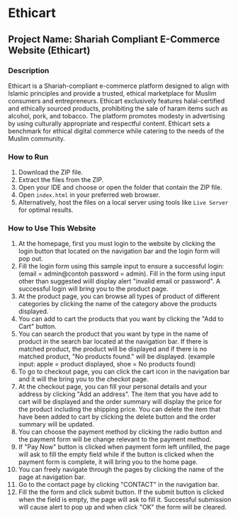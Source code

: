 # Ethicart
## Project Name: Shariah Compliant E-Commerce Website (Ethicart)

### Description
Ethicart is a Shariah-compliant e-commerce platform designed to align with Islamic principles and provide a trusted, ethical marketplace for Muslim consumers and entrepreneurs. Ethicart exclusively features halal-certified and ethically sourced products, prohibiting the sale of haram items such as alcohol, pork, and tobacco. The platform promotes modesty in advertising by using culturally appropriate and respectful content. Ethicart sets a benchmark for ethical digital commerce while catering to the needs of the Muslim community.


### How to Run
1. Download the ZIP file.
2. Extract the files from the ZIP.
3. Open your IDE and choose or open the folder that contain the ZIP file.
4. Open `index.html` in your preferred web browser.
5. Alternatively, host the files on a local server using tools like `Live Server` for optimal results.

### How to Use This Website
1. At the homepage, first you must login to the website by clicking the login button that located on the navigation bar and the login form will pop out.
2. Fill the login form using this sample input to ensure a successful login: (email = admin@contoh  password = admin). Fill in the form using input other than suggested wiill display alert "invalid email or password". A successful login will bring you to the product page.
3. At the product page, you can browse all types of product of different categories by clicking the name of the category above the products displayed.
4. You can add to cart the products that you want by clicking the "Add to Cart" button.
5. You can search the product that you want by type in the name of product in the search bar located at the navigation bar. If there is matched product, the product will be displayed and if there is no matched product, "No products found." will be displayed. (example input: apple = product displayed, shoe = No products found)
6. To go to checkout page, you can click the cart icon in the navigation bar and it will the bring you to the checkot page.
7. At the checkout page, you can fill your personal details and your address by clicking "Add an address". The item that you have add to cart will be displayed and the order summary will display the price for the product including the shipping price. You can delete the item that have been added to cart by clicking the delete button and the order summary will be updated.
8. You can choose the payment method by clicking the radio button and the payment form will be change relevant to the payment method.
9. If "Pay Now" button is clicked when payment form left unfilled, the page will ask to fill the empty field while if the button is clicked when the payment form is complete, it will bring you to the home page.
10. You can freely navigate through the pages by clicking the name of the page at navigation bar.
11. Go to the contact page by clicking "CONTACT" in the navigation bar.
12. Fill the the form and click submit button. If the submit button is clicked when the field is empty, the page will ask to fill it. Successful submission will cause alert to pop up and when click "OK" the form will be cleared.

